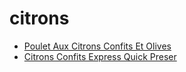 # citrons

 * [Poulet Aux Citrons Confits Et Olives](../index/p/poulet-aux-citrons-confits-et-olives-15176.json)
 * [Citrons Confits Express Quick Preser](../index/c/citrons-confits-express-quick-preser.json)

